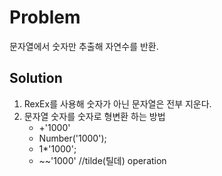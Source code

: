 # Problem
문자열에서 숫자만 추출해 자연수를 반환.	

## Solution
1. RexEx를 사용해 숫자가 아닌 문자열은 전부 지운다.
2. 문자열 숫자를 숫자로 형변환 하는 방법
	- +'1000'
	- Number('1000');
	- 1*'1000';
	- ~~'1000' //tilde(틸데) operation
